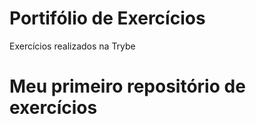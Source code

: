# Portifólio de Exercícios 
Exercícios realizados na Trybe
# Meu primeiro repositório de exercícios 